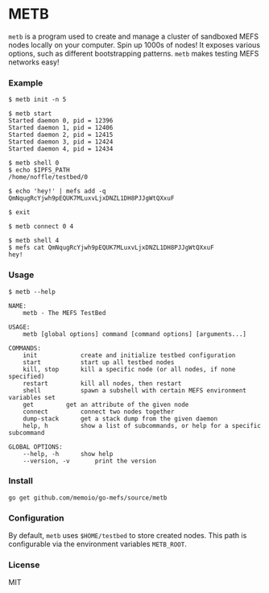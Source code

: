 # METB

`metb` is a program used to create and manage a cluster of sandboxed MEFS nodes locally on your computer. Spin up 1000s of nodes! It exposes various options, such as different bootstrapping patterns. `metb` makes testing MEFS networks easy!

### Example

```
$ metb init -n 5

$ metb start
Started daemon 0, pid = 12396
Started daemon 1, pid = 12406
Started daemon 2, pid = 12415
Started daemon 3, pid = 12424
Started daemon 4, pid = 12434

$ metb shell 0
$ echo $IPFS_PATH
/home/noffle/testbed/0

$ echo 'hey!' | mefs add -q
QmNqugRcYjwh9pEQUK7MLuxvLjxDNZL1DH8PJJgWtQXxuF

$ exit

$ metb connect 0 4

$ metb shell 4
$ mefs cat QmNqugRcYjwh9pEQUK7MLuxvLjxDNZL1DH8PJJgWtQXxuF
hey!
```

### Usage
```
$ metb --help

NAME:
	metb - The MEFS TestBed

USAGE:
	metb [global options] command [command options] [arguments...]

COMMANDS:
	init			create and initialize testbed configuration
	start			start up all testbed nodes
	kill, stop		kill a specific node (or all nodes, if none specified)
	restart			kill all nodes, then restart
	shell			spawn a subshell with certain MEFS environment variables set
	get			get an attribute of the given node
	connect			connect two nodes together
	dump-stack		get a stack dump from the given daemon
	help, h			show a list of subcommands, or help for a specific subcommand

GLOBAL OPTIONS:
	--help, -h		show help
	--version, -v		print the version
```

### Install

```
go get github.com/memoio/go-mefs/source/metb
```

### Configuration

By default, `metb` uses `$HOME/testbed` to store created nodes. This path is configurable via the environment variables `METB_ROOT`.



### License

MIT
